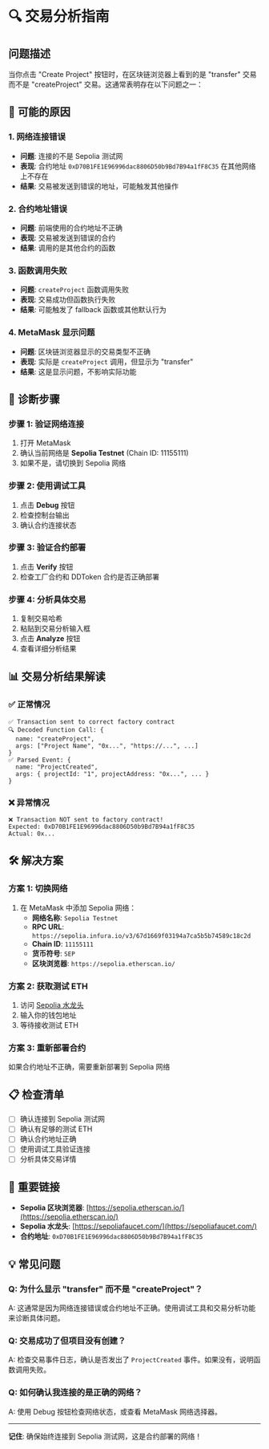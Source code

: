# 🔍 交易分析指南

## 问题描述

当你点击 "Create Project" 按钮时，在区块链浏览器上看到的是 "transfer" 交易而不是 "createProject" 交易。这通常表明存在以下问题之一：

## 🚨 可能的原因

### 1. **网络连接错误**
- **问题**: 连接的不是 Sepolia 测试网
- **表现**: 合约地址 `0xD70B1FE1E96996dac8806D50b9Bd7B94a1fF8C35` 在其他网络上不存在
- **结果**: 交易被发送到错误的地址，可能触发其他操作

### 2. **合约地址错误**
- **问题**: 前端使用的合约地址不正确
- **表现**: 交易被发送到错误的合约
- **结果**: 调用的是其他合约的函数

### 3. **函数调用失败**
- **问题**: `createProject` 函数调用失败
- **表现**: 交易成功但函数执行失败
- **结果**: 可能触发了 fallback 函数或其他默认行为

### 4. **MetaMask 显示问题**
- **问题**: 区块链浏览器显示的交易类型不正确
- **表现**: 实际是 `createProject` 调用，但显示为 "transfer"
- **结果**: 这是显示问题，不影响实际功能

## 🔧 诊断步骤

### 步骤 1: 验证网络连接
1. 打开 MetaMask
2. 确认当前网络是 **Sepolia Testnet** (Chain ID: 11155111)
3. 如果不是，请切换到 Sepolia 网络

### 步骤 2: 使用调试工具
1. 点击 **Debug** 按钮
2. 检查控制台输出
3. 确认合约连接状态

### 步骤 3: 验证合约部署
1. 点击 **Verify** 按钮
2. 检查工厂合约和 DDToken 合约是否正确部署

### 步骤 4: 分析具体交易
1. 复制交易哈希
2. 粘贴到交易分析输入框
3. 点击 **Analyze** 按钮
4. 查看详细分析结果

## 📊 交易分析结果解读

### ✅ 正常情况
```
✅ Transaction sent to correct factory contract
🔍 Decoded Function Call: {
  name: "createProject",
  args: ["Project Name", "0x...", "https://...", ...]
}
✅ Parsed Event: {
  name: "ProjectCreated",
  args: { projectId: "1", projectAddress: "0x...", ... }
}
```

### ❌ 异常情况
```
❌ Transaction NOT sent to factory contract!
Expected: 0xD70B1FE1E96996dac8806D50b9Bd7B94a1fF8C35
Actual: 0x...
```

## 🛠️ 解决方案

### 方案 1: 切换网络
1. 在 MetaMask 中添加 Sepolia 网络：
   - **网络名称**: `Sepolia Testnet`
   - **RPC URL**: `https://sepolia.infura.io/v3/67d1669f03194a7ca5b5b74589c18c2d`
   - **Chain ID**: `11155111`
   - **货币符号**: `SEP`
   - **区块浏览器**: `https://sepolia.etherscan.io/`

### 方案 2: 获取测试 ETH
1. 访问 [Sepolia 水龙头](https://sepoliafaucet.com/)
2. 输入你的钱包地址
3. 等待接收测试 ETH

### 方案 3: 重新部署合约
如果合约地址不正确，需要重新部署到 Sepolia 网络

## 📋 检查清单

- [ ] 确认连接到 Sepolia 测试网
- [ ] 确认有足够的测试 ETH
- [ ] 确认合约地址正确
- [ ] 使用调试工具验证连接
- [ ] 分析具体交易详情

## 🔗 重要链接

- **Sepolia 区块浏览器**: [https://sepolia.etherscan.io/](https://sepolia.etherscan.io/)
- **Sepolia 水龙头**: [https://sepoliafaucet.com/](https://sepoliafaucet.com/)
- **合约地址**: `0xD70B1FE1E96996dac8806D50b9Bd7B94a1fF8C35`

## 💡 常见问题

### Q: 为什么显示 "transfer" 而不是 "createProject"？
A: 这通常是因为网络连接错误或合约地址不正确。使用调试工具和交易分析功能来诊断具体问题。

### Q: 交易成功了但项目没有创建？
A: 检查交易事件日志，确认是否发出了 `ProjectCreated` 事件。如果没有，说明函数调用失败。

### Q: 如何确认我连接的是正确的网络？
A: 使用 Debug 按钮检查网络状态，或查看 MetaMask 网络选择器。

---

**记住**: 确保始终连接到 Sepolia 测试网，这是合约部署的网络！

